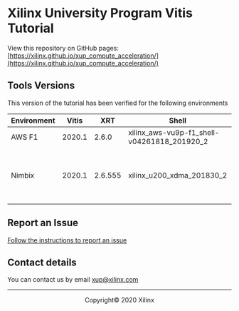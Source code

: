 # Xilinx University Program Vitis Tutorial

View this repository on GitHub pages: [https://xilinx.github.io/xup_compute_acceleration/](https://xilinx.github.io/xup_compute_acceleration/)

## Tools Versions

This version of the tutorial has been verified for the following environments


| Environment | Vitis | XRT | Shell | Notes |
|-------------|-------|-----|-------|-------|
| AWS F1 | 2020.1  | 2.6.0  | xilinx_aws-vu9p-f1_shell-v04261818_201920_2| AMI 1.9.0 |
| Nimbix | 2020.1  | 2.6.555  | xilinx_u200_xdma_201830_2 | Xilinx Vitis Unified Software Platform 2020.1 |


## Report an Issue

[Follow the instructions to report an issue](docs/report_issues.md)

## Contact details

You can contact us by email [xup@xilinx.com](mailto:xup@xilinx.com)

---------------------------------------
<p align="center">Copyright&copy; 2020 Xilinx</p>